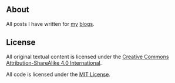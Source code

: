 ## About

All posts I have written for [my](http://blog.jonhnnyweslley.net) [blogs](http://raciocinio-lateral.jonhnnyweslley.net).

## License

All original textual content is licensed under the [Creative Commons Attribution-ShareAlike 4.0 International](http://creativecommons.org/licenses/by-sa/4.0/).

All code is licensed under the [MIT License](https://github.com/jweslley/jweslley.github.com/blob/master/LICENSE).

